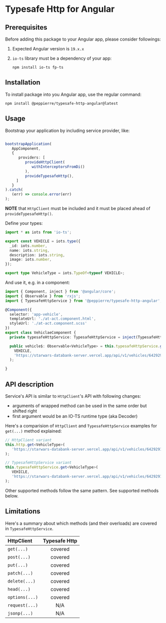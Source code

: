 # Typesafe Http for Angular

## Prerequisites

Before adding this package to your Angular app, please consider followings:

1. Expected Angular version is `19.x.x`
1. `io-ts` library must be a dependency of your app:

   `npm install io-ts fp-ts`

## Installation

To install package into you Angular app, use the regular command:

`npm install @peppierre/typesafe-http-angular@latest`

## Usage

Bootstrap your application by including service provider, like:

```Typescript

bootstrapApplication(
   AppComponent,
   {
      providers: [
         provideHttpClient(
            withInterceptorsFromDi()
         ),
         provideTypesafeHttp(),
     ]
   }
).catch(
   (err) => console.error(err)
);
```

**NOTE** that `HttpClient` must be included and it must be placed ahead of `provideTypesafeHttp()`.

Define your types:

```Typescript
import * as iots from 'io-ts';

export const VEHICLE = iots.type({
  _id: iots.number,
  name: iots.string,
  description: iots.string,
  image: iots.number,
});

export type VehicleType = iots.TypeOf<typeof VEHICLE>;
```

And use it, e.g. in a component:

```Typescript
import { Component, inject } from '@angular/core';
import { Observable } from 'rxjs';
import { TypesafeHttpService } from '@peppierre/typesafe-http-angular';

@Component({
  selector: 'app-vehicle',
  templateUrl: './at-act.component.html',
  styleUrl: './at-act.component.scss'
})
export class VehiclaeComponent {
  private typesafeHttpService: TypesafeHttpService = inject(TypesafeHttpService);

  public vehicle$: Observable<VehicleType> = this.typesafeHttpService.get<VehicleType>(
    VEHICLE,
    'https://starwars-databank-server.vercel.app/api/v1/vehicles/6429291f021f17e13fbc1d43'
  );

}
```

## API description

Service's API is similar to `HttpClient`'s API with following changes:

- arguments of wrapped method can be used in the same order but shifted right
- first argument would be an IO-TS runtime type (aka Decoder)

Here's a comparision of `HttpClient` and `TypesafeHttpService` examples for `get(...)` method explained:

```Typescript
// HttpClient variant
this.http.get<VehicleType>(
   'https://starwars-databank-server.vercel.app/api/v1/vehicles/6429291f021f17e13fbc1d43'
);    
```

```Typescript
// TypesafeHttpService variant
this.typesafeHttpService.get<VehicleType>(
   VEHICLE,
   'https://starwars-databank-server.vercel.app/api/v1/vehicles/6429291f021f17e13fbc1d43'
);    
```

Other supported methods follow the same pattern. See supported methods below.

## Limitations

Here's a summary about which methods (and their overloads) are covered in `TypesafeHttpService`.

| HttpClient | Typesafe Http |
| :- | :-: |
| `get(...)` | covered |
| `post(...)` | covered |
| `put(...)` | covered |
| `patch(...)` | covered |
| `delete(...)` | covered |
| `head(...)` | covered |
| `options(...)` | covered |
| `request(...)` | N/A |
| `jsonp(...)` | N/A |

